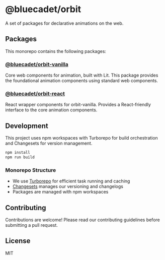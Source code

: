 # @bluecadet/orbit

A set of packages for declarative animations on the web.

## Packages

This monorepo contains the following packages:

### [@bluecadet/orbit-vanilla](./packages/orbit-vanilla)

Core web components for animation, built with Lit. This package provides the foundational animation components using standard web components.

### [@bluecadet/orbit-react](./packages/orbit-react)

React wrapper components for orbit-vanilla. Provides a React-friendly interface to the core animation components.

## Development

This project uses npm workspaces with Turborepo for build orchestration and Changesets for version management.

```bash
npm install
npm run build
```

### Monorepo Structure

- We use [Turborepo](https://turbo.build/) for efficient task running and caching
- [Changesets](https://github.com/changesets/changesets) manages our versioning and changelogs
- Packages are managed with npm workspaces

## Contributing

Contributions are welcome! Please read our contributing guidelines before submitting a pull request.

## License

MIT
